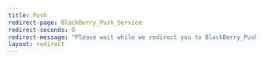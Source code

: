 ```yaml
---
title: Push
redirect-page: BlackBerry_Push_Service
redirect-seconds: 0
redirect-message: "Please wait while we redirect you to BlackBerry_Push_Service"
layout: redirect
---
```

